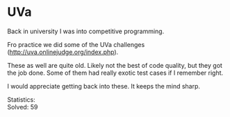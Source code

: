 # UVa

Back in university I was into competitive programming. 

Fro practice we did some of the UVa challenges (http://uva.onlinejudge.org/index.php).

These as well are quite old. Likely not the best of code quality, but they got the job done. Some of them had really exotic test cases if I remember right.

I would appreciate getting back into these. It keeps the mind sharp.

Statistics:  
Solved: 59